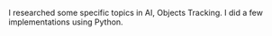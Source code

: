 I researched some specific topics in AI, Objects Tracking. I did a few implementations using Python.
